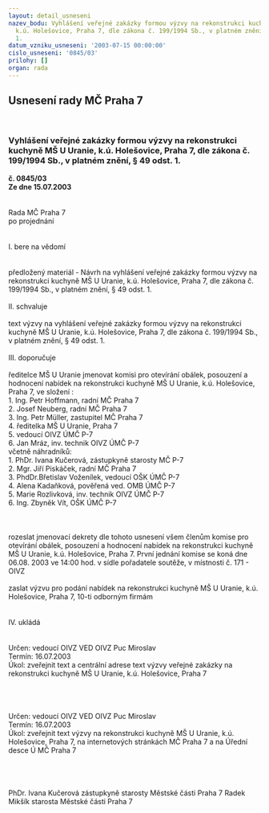 ```yaml
---
layout: detail_usneseni
nazev_bodu: Vyhlášení veřejné zakázky formou výzvy na rekonstrukci kuchyně MŠ U Uranie,
  k.ú. Holešovice, Praha 7, dle zákona č. 199/1994 Sb., v platném znění, § 49 odst.
  1.
datum_vzniku_usneseni: '2003-07-15 00:00:00'
cislo_usneseni: '0845/03'
prilohy: []
organ: rada
---
```

<div id="ucUsn_pList" class="usn">
	<span><h2>Usnesení rady MČ Praha 7 </h2>
<br></span><div class="standBody">
<span><h3>Vyhlášení veřejné zakázky formou výzvy na rekonstrukci kuchyně MŠ U Uranie, k.ú. Holešovice, Praha 7, dle zákona č. 199/1994 Sb., v platném znění, § 49 odst. 1.</h3></span><div class="center">
		<strong>č. 0845/03</strong><br>
	</div>
<div class="center">
		<strong>Ze dne 15.07.2003</strong><br><br>
	</div>
<br>Rada MČ Praha 7<br>po projednání<br><br><br>I.	bere na vědomí<br><br> <br>předložený materiál - Návrh na vyhlášení veřejné zakázky formou výzvy na rekonstrukci kuchyně MŠ U Uranie, k.ú. Holešovice, Praha 7, dle zákona č. 199/1994 Sb., v platném znění, § 49 odst. 1.<br><br>II.	schvaluje <br><br>text výzvy na vyhlášení veřejné zakázky formou výzvy na rekonstrukci kuchyně MŠ U Uranie, k.ú. Holešovice, Praha 7, dle zákona č. 199/1994 Sb.,  v platném znění, § 49 odst. 1.<br> <br>III.	doporučuje<br><br>ředitelce MŠ U Uranie jmenovat komisi pro otevírání obálek, posouzení a hodnocení nabídek na  rekonstrukci kuchyně MŠ U Uranie, k.ú. Holešovice, Praha 7, ve složení :<br>1. Ing. Petr Hoffmann, radní MČ Praha 7<br>2. Josef Neuberg, radní MČ Praha 7<br>3. Ing. Petr Müller, zastupitel MČ Praha 7<br>4. ředitelka MŠ U Uranie, Praha 7<br>5. vedoucí OIVZ ÚMČ  P-7<br>6. Jan Mráz, inv. technik OIVZ ÚMČ P-7<br>včetně náhradníků:<br>1. PhDr. Ivana Kučerová, zástupkyně starosty MČ P-7<br>2. Mgr. Jiří Piskáček, radní MČ Praha 7<br>3. PhdDr.Břetislav Voženílek, vedoucí OŠK ÚMČ P-7<br>4. Alena Kadaňková, pověřená  ved. OMB ÚMČ P-7<br>5. Marie Rozlivková, inv. technik OIVZ ÚMČ P-7<br>6. Ing. Zbyněk Vít, OŠK ÚMČ P-7<br><br><br><br>rozeslat jmenovací dekrety dle tohoto usnesení všem členům komise pro otevírání obálek, posouzení a hodnocení nabídek na rekonstrukci kuchyně MŠ U Uranie, k.ú. Holešovice,  Praha 7. První jednání komise se koná dne 06.08. 2003  ve 14:00 hod. v sídle pořadatele soutěže, v místnosti č. 171 - OIVZ<br><br>zaslat výzvu pro podání nabídek na rekonstrukci kuchyně MŠ U Uranie, k.ú. Holešovice, Praha 7,    10-ti  odborným firmám<br><br><br>IV. 	ukládá <br><br> <br>Určen:	vedoucí OIVZ	VED OIVZ Puc Miroslav<br>Termín: 16.07.2003<br>Úkol:	zveřejnit text a centrální adrese text výzvy   veřejné zakázky na rekonstrukci kuchyně MŠ U Uranie, k.ú. Holešovice, Praha 7<br> <br><br><br> <br>Určen:	vedoucí OIVZ	VED OIVZ Puc Miroslav<br>Termín: 16.07.2003<br>Úkol:	 zveřejnit text výzvy na rekonstrukci kuchyně MŠ U Uranie, k.ú. Holešovice, Praha 7, na internetových stránkách MČ Praha 7 a na Úřední desce Ú MČ Praha 7<br> <br> <br><br>	<br>PhDr. Ivana Kučerová zástupkyně starosty Městské části Praha 7	 Radek Mikšík starosta Městské části Praha 7<br>	<br><br>
</div>
</div>
